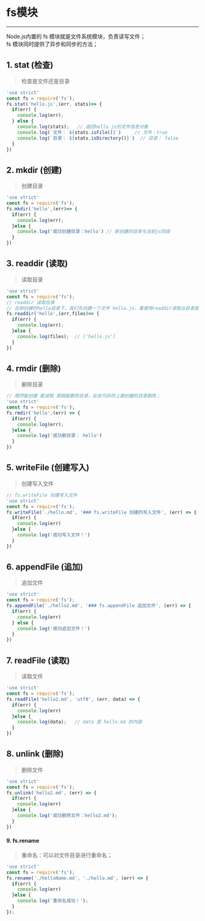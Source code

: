 # fs模块

---
Node.js内置的 fs 模块就是文件系统模块，负责读写文件；   
fs 模块同时提供了异步和同步的方法；
## 1. stat (检查)
  > 检查是文件还是目录
  ```js
  'use strict'
  const fs = require('fs');
  fs.stat('hello.js',(err, stats)=> {
    if(err) {
      console.log(err);
    } else {
      console.log(stats);   // 返回hello.js的文件信息对象
      console.log(`文件： ${stats.isFile()}`)     // 文件：true
      console.log(`目录： ${stats.isDirectory()}`)  // 目录： false
    }
  })
  ```
## 2. mkdir (创建)
  > 创建目录
  ```js
  'use strict'
  const fs = require('fs');
  fs.mkdir('hello',(err)=> {
    if(err) {
      console.log(err);
    }else {
      console.log('成功创建目录：hello') // 新创建的目录与当前js同级
    }
  })
  
  ```
## 3. readdir (读取)
  > 读取目录
  ```js
  'use strict'
  const fs = require('fs');
  // readdir 读取目录
  // 在刚创建的hello目录下，我们先创建一个文件 hello.js，看使用readdir读取出目录是什么样的；
  fs.readdir('hello',(err,files)=> {
    if(err) {
      console.log(err);
    }else {
      console.log(files);  // ['hello.js']
    }
  })
  ```

## 4. rmdir (删除)
  > 删除目录
  ```js
  // 既然能创建 能读取 那就能删除目录，此处代码将上面创建的目录删除；
  'use strict'
  const fs = require('fs');
  fs.rmdir('hello',(err) => {
    if(err) {
      console.log(err);
    }else {
      console.log('成功删目录： hello')
    }
  })
  ```

## 5. writeFile (创建写入)
  > 创建写入文件
  ```js
  // fs.writeFile 创建写入文件
  'use strict'
  const fs = require('fs');
  fs.writeFile('./hello.md', '### fs.writeFile 创建的写入文件', (err) => {
    if(err) {
      console.log(err)
    }else {
      console.log('成功写入文件！')
    }
  })

  ```
## 6. appendFile (追加)
  > 追加文件
  ```js
  'use strict'
  const fs = require('fs');
  fs.appendFile('./hello2.md', '### fs.appendFile 追加文件', (err) => {
    if(err) {
      console.log(err)
    } else {
      console.log('成功追加文件！')
    }
  })

  ```
## 7. readFile (读取)
  > 读取文件
  ```js
  'use strict'
  const fs = require('fs');
  fs.readFile('hello2.md', 'utf8', (err, data) => {
    if(err) {
      console.log(err)
    }else {
      console.log(data);   // data 是 hello.md 的内容
    }
  })

  ```
## 8. unlink (删除)
  > 删除文件
  ```js
  'use strict'
  const fs = require('fs');
  fs.unlink('hello2.md', (err) => {
    if(err) {
      console.log(err)
    }else {
      console.log('成功删除文件：hello2.md');
    }
  })
  ```

<h4 id='9-fsrename'>9. fs.rename</h4>

  > 重命名：可以对文件目录进行重命名；
  ```js
  'use strict'
  const fs = require('fs');
  fs.rename('./helloName.md', './hello.md', (err) => {
    if(err) {
      console.log(err)
    }else {
      console.log('重命名成功！');
    }
  });

  ```



